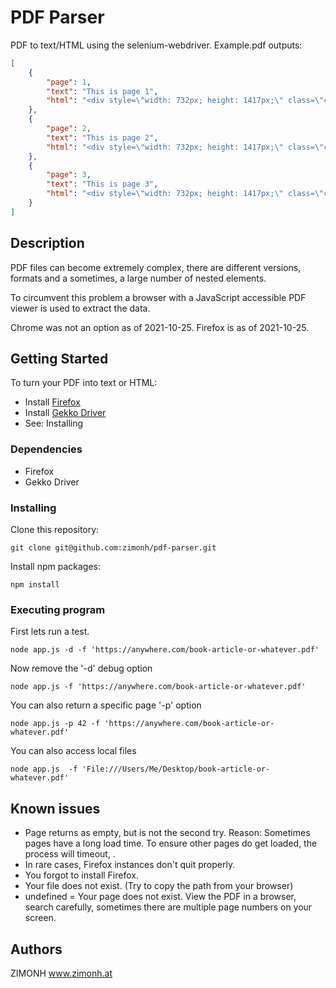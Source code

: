 # PDF Parser
PDF to text/HTML using the selenium-webdriver.
Example.pdf outputs:
```json
[
    {
        "page": 1,
        "text": "This is page 1",
        "html": "<div style=\"width: 732px; height: 1417px;\" class=\"canvasWrapper\"><canvas moz-opaque=\"\" style=\"width: 733px; height: 1418px;\" width=\"1466\" height=\"2836\"></canvas></div><div class=\"textLayer\" style=\"width: 732px; height: 1417px;\"><span class=\"markedContent\"><span style=\"left: 187.977px; top: 84.8499px; font-size: 58.3333px; font-family: sans-serif; transform: scaleX(1.00907);\" role=\"presentation\" dir=\"ltr\">This is page 1</span></span><div class=\"endOfContent\"></div></div>"
    },
    {
        "page": 2,
        "text": "This is page 2",
        "html": "<div style=\"width: 732px; height: 1417px;\" class=\"canvasWrapper\"><canvas moz-opaque=\"\" style=\"width: 733px; height: 1418px;\" width=\"1466\" height=\"2836\"></canvas></div><div class=\"textLayer\" style=\"width: 732px; height: 1417px;\"><span class=\"markedContent\"><span style=\"left: 194.054px; top: 84.8499px; font-size: 58.3333px; font-family: sans-serif; transform: scaleX(1.00907);\" role=\"presentation\" dir=\"ltr\">This is page 2</span></span><div class=\"endOfContent\"></div></div>"
    },
    {
        "page": 3,
        "text": "This is page 3",
        "html": "<div style=\"width: 732px; height: 1417px;\" class=\"canvasWrapper\"><canvas moz-opaque=\"\" style=\"width: 733px; height: 1418px;\" width=\"1466\" height=\"2836\"></canvas></div><div class=\"textLayer\" style=\"width: 732px; height: 1417px;\"><span class=\"markedContent\"><span style=\"left: 191.297px; top: 84.8499px; font-size: 58.3333px; font-family: sans-serif; transform: scaleX(1.00907);\" role=\"presentation\" dir=\"ltr\">This is page 3</span></span><div class=\"endOfContent\"></div></div>"
    }
]
```

## Description
PDF files can become extremely complex, there are different versions, formats and a sometimes, a large number of nested elements.

To circumvent this problem a browser with a JavaScript accessible PDF viewer is used to extract the data.

Chrome was not an option as of 2021-10-25.
Firefox is as of 2021-10-25.

## Getting Started
To turn your PDF into text or HTML:
* Install [Firefox](https://www.mozilla.org/en-US/firefox/new/)
* Install [Gekko Driver](https://askubuntu.com/questions/870530/how-to-install-geckodriver-in-ubuntu)
* See: Installing

### Dependencies
* Firefox
* Gekko Driver

### Installing
Clone this repository:
```shell
git clone git@github.com:zimonh/pdf-parser.git
```
Install npm packages:
```shell
npm install
```

### Executing program
First lets run a test.
```shell
node app.js -d -f 'https://anywhere.com/book-article-or-whatever.pdf'
```
Now remove the '-d' debug option
```shell
node app.js -f 'https://anywhere.com/book-article-or-whatever.pdf'
```
You can also return a specific page '-p' option
```shell
node app.js -p 42 -f 'https://anywhere.com/book-article-or-whatever.pdf'
```
You can also access local files
```shell
node app.js  -f 'File:///Users/Me/Desktop/book-article-or-whatever.pdf'
```

## Known issues
* Page returns as empty, but is not the second try. Reason: Sometimes pages have a long load time. To ensure other pages do get loaded, the process will timeout, .
* In rare cases, Firefox instances don't quit properly. 
* You forgot to install Firefox.
* Your file does not exist. (Try to copy the path from your browser)
* undefined = Your page does not exist. View the PDF in a browser, search carefully, sometimes there are multiple page numbers on your screen.


## Authors
ZIMONH
www.zimonh.at
